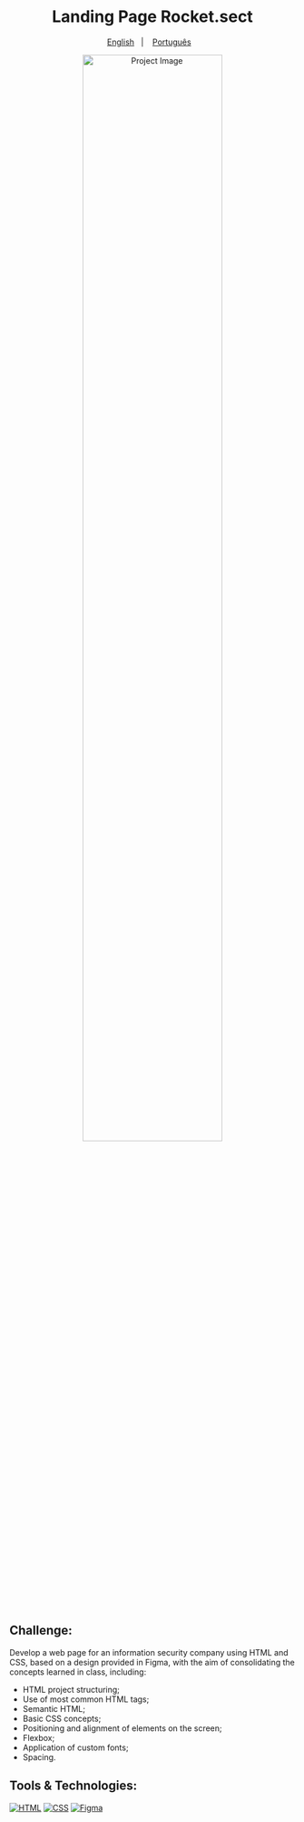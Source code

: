 <h1 align="center"> Landing Page Rocket.sect </h1>
<p align="center">
  <a href="README.en.md">English</a>&nbsp;&nbsp;&nbsp;|&nbsp;&nbsp;&nbsp;
  <a href="README.md">Português</a>&nbsp;&nbsp;&nbsp;
</p>

<p align="center">
<img width="70%" src="https://i.imgur.com/Stxu9Pk.jpg" alt="Project Image"/>
</p>

## Challenge:
Develop a web page for an information security company using HTML and CSS, based on a design provided in Figma, with the aim of consolidating the concepts learned in class, including:

- HTML project structuring;
- Use of most common HTML tags;
- Semantic HTML;
- Basic CSS concepts;
- Positioning and alignment of elements on the screen;
- Flexbox;
- Application of custom fonts;
- Spacing.

## Tools & Technologies: 

[![HTML](https://img.shields.io/badge/HTML5-E34F26?style=for-the-badge&logo=html5&logoColor=white)](#) [![CSS](https://img.shields.io/badge/CSS3-1572B6?style=for-the-badge&logo=css3&logoColor=white)](#) [![Figma](https://img.shields.io/badge/Figma-black?style=for-the-badge&logo=figma&logoColor=%23EA4C1D
)](#) 
